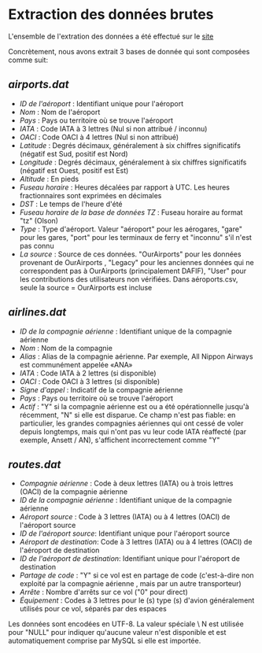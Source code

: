 Extraction des données brutes
=
L'ensemble de l'extration des données a été effectué sur le [site](https://openflights.org/data.html)

Concrètement, nous avons extrait 3 bases de donnée qui sont composées  comme suit:

_airports.dat_ 
-
 * _ID_ _de_ _l'aéroport_ : Identifiant unique pour l'aéroport  
 * _Nom_ : Nom de l'aéroport
 * _Pays_ : Pays ou territoire où se trouve l'aéroport
 * _IATA_ : Code IATA à 3 lettres (Nul si non attribué / inconnu)
 * _OACI_ : Code OACI à 4 lettres (Nul si non attribué)
 * _Latitude_ : Degrés décimaux, généralement à six chiffres significatifs (négatif est Sud, positif est Nord)
 * _Longitude_ : Degrés décimaux, généralement à six chiffres significatifs (négatif est Ouest, positif est Est)
 * _Altitude_ : En pieds
 * _Fuseau_ _horaire_ : Heures décalées par rapport à UTC. Les heures fractionnaires sont exprimées en décimales
 * _DST_ : 	Le temps de l'heure d'été
 * _Fuseau_ _horaire_ _de_ _la_ _base_ _de_ _données_ _TZ_ : Fuseau horaire au format "tz" (Olson) 
 * _Type_ : Type d'aéroport. Valeur "aéroport" pour les aérogares, "gare" pour les gares, "port" pour les terminaux de ferry et "inconnu" s'il n'est pas connu
 * _La_ _source_ : Source de ces données. "OurAirports" pour les données provenant de OurAirports , "Legacy" pour les anciennes données qui ne correspondent pas à OurAirports (principalement DAFIF), "User" pour les contributions des utilisateurs non vérifiées. Dans aéroports.csv, seule la source = OurAirports est incluse
 
 _airlines.dat_
 -
 * _ID_ _de_ _la_ _compagnie_ _aérienne_ : Identifiant unique de la compagnie aérienne
 * _Nom_ : Nom de la compagnie
 * _Alias_ : 	Alias de la compagnie aérienne. Par exemple, All Nippon Airways est communément appelée «ANA»
 * _IATA_ : Code IATA à 2 lettres (si disponible)
 * _OACI_ : Code OACI à 3 lettres (si disponible)
 * _Signe_ _d'appel_ : Indicatif de la compagnie aérienne
 * _Pays_ : Pays ou territoire où se trouve l'aéroport
 * _Actif_ : 	"Y" si la compagnie aérienne est ou a été opérationnelle jusqu'à récemment, "N" si elle est disparue. Ce champ n'est pas fiable: en particulier, les grandes compagnies aériennes qui ont cessé de voler depuis longtemps, mais qui n'ont pas vu leur code IATA réaffecté (par exemple, Ansett / AN), s'affichent incorrectement comme "Y"
 
 _routes.dat_
 -
 * _Compagnie_ _aérienne_ : Code à deux lettres (IATA) ou à trois lettres (OACI) de la compagnie aérienne
 * _ID_ _de_ _la_ _compagnie_ _aérienne_ : Identifiant unique de la compagnie aérienne
 * _Aéroport_ _source_ : Code à 3 lettres (IATA) ou à 4 lettres (OACI) de l'aéroport source
 * _ID_ _de_ _l'aéroport_ _source_: Identifiant unique pour l'aéroport source
 * _Aéroport_ _de_ _destination_: Code à 3 lettres (IATA) ou à 4 lettres (OACI) de l'aéroport de destination
 * _ID_ _de_ _l'aéroport_ _de_ _destination_: Identifiant unique pour l'aéroport de destination
 * _Partage_ _de_ _code_ : "Y" si ce vol est en partage de code (c'est-à-dire non exploité par la compagnie aérienne , mais par un autre transporteur)
 * _Arrête_ : Nombre d'arrêts sur ce vol ("0" pour direct)
 * _Équipement_ : Codes à 3 lettres pour le (s) type (s) d'avion généralement utilisés pour ce vol, séparés par des espaces
 
 
Les données sont encodées en UTF-8. La valeur spéciale \ N est utilisée pour "NULL" pour indiquer qu'aucune valeur n'est disponible et est automatiquement comprise par MySQL si elle est importée.
  
 
